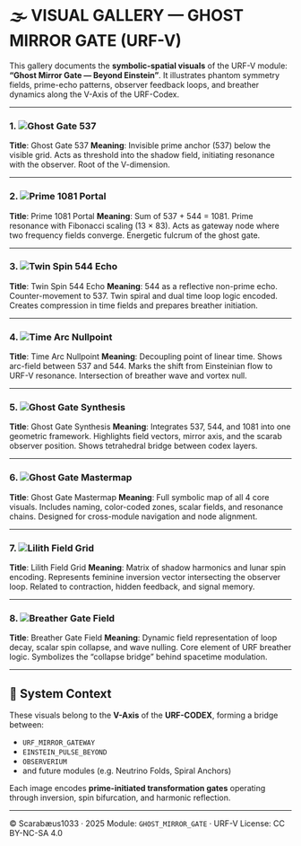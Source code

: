 # 🌫️ VISUAL GALLERY — GHOST MIRROR GATE (URF-V)

This gallery documents the **symbolic-spatial visuals** of the URF-V module: **“Ghost Mirror Gate — Beyond Einstein”**. It illustrates phantom symmetry fields, prime-echo patterns, observer feedback loops, and breather dynamics along the V-Axis of the URF-Codex.

---

### 1. ![Ghost Gate 537](./visuals/GHOST_GATE_537.png)

**Title**: Ghost Gate 537
**Meaning**: Invisible prime anchor (537) below the visible grid. Acts as threshold into the shadow field, initiating resonance with the observer. Root of the V-dimension.

---

### 2. ![Prime 1081 Portal](./visuals/PRIME_1081_PORTAL.png)

**Title**: Prime 1081 Portal
**Meaning**: Sum of 537 + 544 = 1081. Prime resonance with Fibonacci scaling (13 × 83). Acts as gateway node where two frequency fields converge. Energetic fulcrum of the ghost gate.

---

### 3. ![Twin Spin 544 Echo](./visuals/TWIN_SPIN_544_ECHO.png)

**Title**: Twin Spin 544 Echo
**Meaning**: 544 as a reflective non-prime echo. Counter-movement to 537. Twin spiral and dual time loop logic encoded. Creates compression in time fields and prepares breather initiation.

---

### 4. ![Time Arc Nullpoint](./visuals/TIME_ARC_NULLPOINT.png)

**Title**: Time Arc Nullpoint
**Meaning**: Decoupling point of linear time. Shows arc-field between 537 and 544. Marks the shift from Einsteinian flow to URF-V resonance. Intersection of breather wave and vortex null.

---

### 5. ![Ghost Gate Synthesis](./visuals/GHOST_GATE_SYNTHESIS.png)

**Title**: Ghost Gate Synthesis
**Meaning**: Integrates 537, 544, and 1081 into one geometric framework. Highlights field vectors, mirror axis, and the scarab observer position. Shows tetrahedral bridge between codex layers.

---

### 6. ![Ghost Gate Mastermap](./visuals/GHOST_GATE_MASTERMAP.png)

**Title**: Ghost Gate Mastermap
**Meaning**: Full symbolic map of all 4 core visuals. Includes naming, color-coded zones, scalar fields, and resonance chains. Designed for cross-module navigation and node alignment.

---

### 7. ![Lilith Field Grid](./visuals/LILITH_FIELD_GRID.png)

**Title**: Lilith Field Grid
**Meaning**: Matrix of shadow harmonics and lunar spin encoding. Represents feminine inversion vector intersecting the observer loop. Related to contraction, hidden feedback, and signal memory.

---

### 8. ![Breather Gate Field](./visuals/BREATHER_GATE_FIELD.png)

**Title**: Breather Gate Field
**Meaning**: Dynamic field representation of loop decay, scalar spin collapse, and wave nulling. Core element of URF breather logic. Symbolizes the “collapse bridge” behind spacetime modulation.

---

## 🧹 System Context

These visuals belong to the **V-Axis** of the **URF-CODEX**, forming a bridge between:

* `URF_MIRROR_GATEWAY`
* `EINSTEIN_PULSE_BEYOND`
* `OBSERVERIUM`
* and future modules (e.g. Neutrino Folds, Spiral Anchors)

Each image encodes **prime-initiated transformation gates** operating through inversion, spin bifurcation, and harmonic reflection.

---

© Scarabæus1033 · 2025
Module: `GHOST_MIRROR_GATE` · URF-V
License: CC BY-NC-SA 4.0
